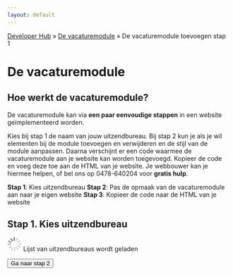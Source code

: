 ```yaml
---
layout: default
---
```


[Developer Hub](/) &raquo; [De vacaturemodule](/vacaturemodule/) &raquo; De vacaturemodule toevoegen stap 1

# De vacaturemodule

## Hoe werkt de vacaturemodule?

De vacaturemodule kan via **een paar eenvoudige stappen** in een website ge&iuml;mplementeerd worden.

Kies bij stap 1 de naam van jouw uitzendbureau. Bij stap 2 kun je als je wil elementen bij de module toevoegen en verwijderen en de stijl van de module
aanpassen. Daarna verschijnt er een code waarmee de vacaturemodule aan je website kan worden toegevoegd. Kopieer de code en voeg deze toe aan de HTML van je
website. Je webbouwer kan je hiermee helpen, of bel ons op 0478-640204 voor **gratis hulp**.

**Stap 1**: Kies uitzendbureau
**Stap 2**: Pas de opmaak van de vacaturemodule aan naar je eigen website
**Stap 3**: Kopieer de code naar de HTML van je website

## Stap 1. Kies uitzendbureau

<form class="form-horizontal" id="form-step-one" action="vacaturemodule-stap-twee.html">

  <div class="form-group">
    <div class="col-sm-6">
      <p class="form-control-static" id="recruiter-list-loader">
        <img src="/images/loading.gif" alt="Even geduld." class="loader--small" />
        Lijst van uitzendbureaus wordt geladen
      </p>
    </div>
    <div>
      <input type="hidden" name="description" value="true" />
      <input type="hidden" name="placetime" value="true" />
    </div>
    <div class="col-sm-6">
      <input type="submit" class="btn btn-primary" value="Ga naar stap 2" />
    </div>
  </div>

</form>

<script src="/javascripts/external/uri.js"></script>
<script src="/javascripts/api-clients/uitzendbureau-nl-api.js"></script>
<script src="/javascripts/widgets/recruiter.js"></script>
<script src="/javascripts/job-module/job-module.js"></script>
<script src="/javascripts/job-module/job-module-controller.js"></script>
